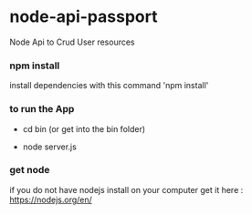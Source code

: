 # node-api-passport

Node Api to Crud User resources

### npm install

install dependencies with this command 'npm install'

### to run the App

- cd bin (or get into the bin folder)

- node server.js

### get node

if you do not have nodejs install on your computer get it here : https://nodejs.org/en/

